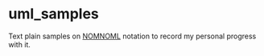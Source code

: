 # uml_samples
Text plain samples on [NOMNOML](https://github.com/skanaar/nomnoml) notation to record my personal progress with it.
